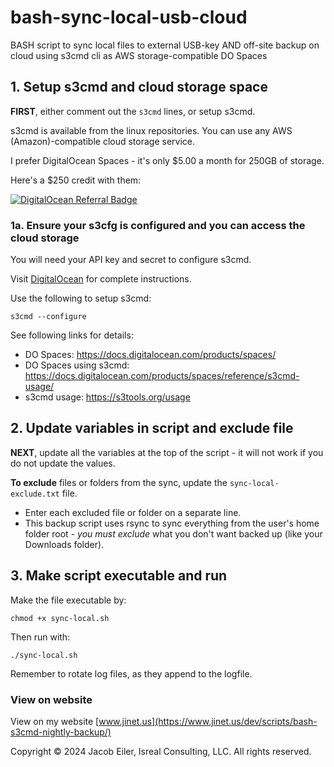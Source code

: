 # bash-sync-local-usb-cloud
BASH script to sync local files to external USB-key AND off-site backup on cloud using s3cmd cli as AWS storage-compatible DO Spaces

## 1. Setup s3cmd and cloud storage space
**FIRST**, either comment out the ```s3cmd``` lines, or setup s3cmd.

s3cmd is available from the linux repositories.  You can use any AWS (Amazon)-compatible cloud storage service.

I prefer DigitalOcean Spaces - it's only $5.00 a month for 250GB of storage.

Here's a $250 credit with them:

[![DigitalOcean Referral Badge](https://web-platforms.sfo2.cdn.digitaloceanspaces.com/WWW/Badge%201.svg)](https://www.digitalocean.com/?refcode=7774aa9a2bfa&utm_campaign=Referral_Invite&utm_medium=Referral_Program&utm_source=badge)

### 1a. Ensure your s3cfg is configured and you can access the cloud storage
You will need your API key and secret to configure s3cmd.

Visit [DigitalOcean](https://docs.digitalocean.com/products/spaces/reference/s3cmd/) for complete instructions.


Use the following to setup s3cmd:
```
s3cmd --configure
```


See following links for details:
- DO Spaces: https://docs.digitalocean.com/products/spaces/
- DO Spaces using s3cmd: https://docs.digitalocean.com/products/spaces/reference/s3cmd-usage/
- s3cmd usage: https://s3tools.org/usage

## 2. Update variables in script and exclude file
**NEXT**, update all the variables at the top of the script - it will not work if you do not update the values.

**To exclude** files or folders from the sync, update the ```sync-local-exclude.txt``` file.

- Enter each excluded file or folder on a separate line.
- This backup script uses rsync to sync everything from the user's home folder root - _you must exclude_ what you don't want backed up (like your Downloads folder).
 


## 3. Make script executable and run
Make the file executable by:
```
chmod +x sync-local.sh
```
Then run with:
```
./sync-local.sh
```

Remember to rotate log files, as they append to the logfile.


### View on website
View on my website [www.jinet.us](https://www.jinet.us/dev/scripts/bash-s3cmd-nightly-backup/)

Copyright &copy; 2024 Jacob Eiler, Isreal Consulting, LLC.  All rights reserved.
